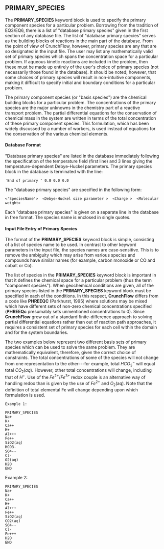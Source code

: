 
## PRIMARY_SPECIES

The **PRIMARY_SPECIES** keyword block is used to specify the primary
component species for a particular problem. Borrowing from the tradition
of EQ3/EQ6, there is a list of "database primary species" given in the
first section of any database file. The list of "database primary
species" serves as the building blocks of reactions in the main part of
the database. From the point of view of CrunchFlow, however, primary
species are any that are so designated in the input file. The user may
list any mathematically valid set of primary species which spans the
concentration space for a particular problem. If aqueous kinetic
reactions are included in the problem, then these must be made up
entirely of the user's choice of primary species (not necessarily those
found in the database). It should be noted, however, that some choices
of primary species will result in non-intuitive components, making it
difficult to specify initial and boundary conditions for a particular
problem.

The primary component species (or "basis species") are the chemical
building blocks for a particular problem. The concentrations of the
primary species are the major unknowns in the chemistry part of a
reactive transport problem. The partial differential equations for the
conservation of chemical mass in the system are written in terms of the
total concentration of these primary component species. This
formulation, which has been widely discussed by a number of workers, is
used instead of equations for the conservation of the various chemical
elements.

#### Database Format

"Database primary species" are listed in the database immediately
following the specification of the temperature field (first line) and 3
lines giving the temperature-dependent Debye-Huckel parameters. The
primary species block in the database is terminated with the line:

    'End of primary ' 0.0 0.0 0.0

The "database primary species" are specified in the following form:

    <'SpeciesName'>  <Debye-Huckel size parameter >  <Charge >  <Molecular weight>

Each "database primary species" is given on a separate line in the
database in free format. The species name is enclosed in single quotes.

#### Input File Entry of Primary Species

The format of the **PRIMARY_SPECIES** keyword block is simple,
consisting of a list of species name to be used. In contrast to other
keyword parameters in the input file, the species names are
case-sensitive. This is to remove the ambiguity which may arise from
various species and compounds have similar names (for example, carbon
monoxide or CO and cobalt or Co).

The list of species in the **PRIMARY_SPECIES** keyword block is
important in that it defines the chemical space for a particular problem
(thus the term "component species"). When geochemical conditions are
given, all of the primary species listed in the **PRIMARY_SPECIES**
keyword block must be specified in each of the conditions. In this
respect, **CrunchFlow** differs from a code like **PHREEQC** (Parkhurst,
1995) where solutions may be mixed which have different sets of non-zero
chemical concentrations specified (**PHREEQc** presumably sets
unmentioned concentrations to 0). Since **CrunchFlow** grew out of a
standard finite-difference approach to solving partial differential
equations rather than out of reaction path approaches, it requires a
consistent set of primary species for each cell within the domain and
for the system boundaries.

The two examples below represent two different basis sets of primary
species which can be used to solve the same problem. They are
mathematically equivalent, therefore, given the correct choice of
constraints. The total concentrations of some of the species will not
change from one representation to the other---for example, total
$HCO_3^-$ will equal total $CO_2(aq)$. However, other total
concentrations will change, including that of $H^+$. Use of the
$Fe^{2+}$/$Fe^{3+}$ redox couple is an alternative way of handling redox than
is given by the use of $Fe^{2+}$ and $O_2$(aq). Note that the definition of
total elemental Fe will change depending upon which formulation is used.

    Example 1:

    PRIMARY_SPECIES
    Na+
    K+
    Ca++
    H+
    Al+++
    Fe++
    SiO2(aq)
    HCO3-
    SO4--
    Cl-
    O2(aq)
    H2O
    END

Example 2:

    PRIMARY_SPECIES
    Na+
    K+
    Ca++
    H+
    Al+++
    Fe++
    SiO2(aq)
    CO2(aq)
    SO4--
    Cl-
    Fe+++
    H2O
    END